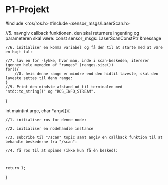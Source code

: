 # P1-Projekt

#include <ros/ros.h>
#include <sensor_msgs/LaserScan.h>

//5. navngiv callback funktionen. den skal returnere ingenting og parameteren skal være: const sensor_msgs::LaserScanConstPtr &message

    //6. initialiser en komma variabel og få den til at starte med at være en højt tal:
    
    //7. lav en for -lykke, hvor man, inde i scan-beskeden, itererer igennem hele mængden af "ranges" (ranges.size())
    for(){
        //8. hvis denne range er mindre end den hidtil laveste, skal den laveste sættes til denn range:
    }
    //9. Print den mindste afstand ud til terminalen med "std::to_string()" og "ROS_INFO_STREAM".

}

int main(int argc, char *argv[]){

    //1. initialiser ros for denne node:
    
    //2. initialiser en nodehandle instance
    
    //3. subcribe til "/scan" topic samt angiv en callback funktion til at behandle beskederne fra "/scan":
    
    //4. få ros til at spinne (ikke kun få én besked):
    


    return 1;
}
